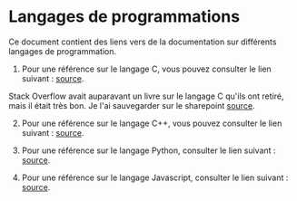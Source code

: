 # Langages de programmations

Ce document contient des liens vers de la documentation sur différents langages de programmation.

1. Pour une référence sur le langage C, vous pouvez consulter le lien suivant : [source](https://stackoverflow.com/questions/562303/the-definitive-c-book-guide-and-list).

Stack Overflow avait auparavant un livre sur le langage C qu'ils ont retiré, mais il était très bon. Je l'ai sauvegarder sur le sharepoint [source](https://etsmtl365.sharepoint.com/:f:/r/sites/msteams_77c024/Documents%20partages/General/Programming_languages_ref?csf=1&web=1&e=dLU8uI).

2. Pour une référence sur le langage C++, vous pouvez consulter le lien suivant : [source](https://stackoverflow.com/questions/388242/the-definitive-c-book-guide-and-list).

3. Pour une référence sur le langage Python, consulter le lien suivant : [source](https://docs.python.org/3.9/tutorial/index.html).

4. Pour une référence sur le langage Javascript, consulter le lien suivant : [source](https://developer.mozilla.org/en-US/docs/Web/JavaScript/Reference).
